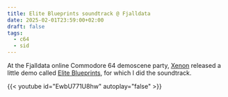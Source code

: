 ```yaml
---
title: Elite Blueprints soundtrack @ Fjalldata
date: 2025-02-01T23:59:00+02:00
draft: false
tags:
  - c64
  - sid
---
```

At the Fjalldata online Commodore 64 demoscene party, [Xenon](https://csdb.dk/group/?id=153) released a little demo called [Elite
Blueprints](https://csdb.dk/release/?id=249679), for which I did the soundtrack.

{{< youtube id="EwbU771U8hw" autoplay="false" >}}


